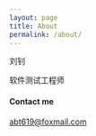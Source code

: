 ```yaml
---
layout: page
title: About
permalink: /about/
---
```


刘钊

软件测试工程师

#### Contact me
[abt619@foxmail.com](mailto:abt619@foxmail.com)
